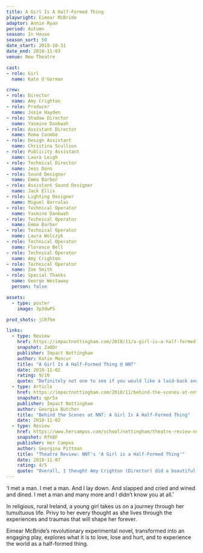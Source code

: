 ```yaml
---
title: A Girl Is A Half-Formed Thing
playwright: Eimear McBride
adaptor: Annie Ryan
period: Autumn
season: In House
season_sort: 50
date_start: 2018-10-31
date_end: 2018-11-03
venue: New Theatre

cast:
- role: Girl
  name: Kate O'Gorman

crew:
- role: Director
  name: Amy Crighton
- role: Producer
  name: Josie Hayden
- role: Shadow Director
  name: Yasmine Dankwah
- role: Assistant Director
  name: Roma Coombe
- role: Design Assistant
  name: Christina Scullion
- role: Publicity Assistant
  name: Laura Leigh
- role: Technical Director
  name: Jess Donn
- role: Sound Designer
  name: Emma Barber
- role: Assistant Sound Designer
  name: Jack Ellis
- role: Lighting Designer
  name: Miguel Barrulas
- role: Technical Operator
  name: Yasmine Dankwah
- role: Technical Operator
  name: Emma Barber
- role: Technical Operator
  name: Laura Wolczyk
- role: Technical Operator
  name: Florence Bell
- role: Technical Operator
  name: Amy Crighton
- role: Technical Operator
  name: Zoe Smith
- role: Special Thanks
  name: George Westaway
  person: false

assets:
  - type: poster
    image: 3p3dwPS

prod_shots: jCRfhm

links:
  - type: Review
    href: https://impactnottingham.com/2018/11/a-girl-is-a-half-formed-thing-nnt/
    snapshot: ZaODr
    publisher: Impact Nottingham
    author: Katie Moncur
    title: "A Girl Is A Half-Formed Thing @ NNT"
    date: 2018-11-02
    rating: 9/10
    quote: "Definitely not one to see if you would like a laid-back and relaxing show, but for an intense and heart-wrenching performance that leaves you a little shaken, go and watch A Girl is a Half-Formed Thing."
  - type: Article
    href: https://impactnottingham.com/2018/11/behind-the-scenes-at-nnt-a-girl-is-a-half-formed-thing/
    snapshot: qpr5x
    publisher: Impact Nottingham
    author: Georgia Butcher
    title: "Behind the Scenes at NNT: A Girl Is A Half-Formed Thing"
    date: 2018-11-02
  - type: Review
    href: https://www.hercampus.com/school/nottingham/theatre-review-nnt-s-girl-half-formed-thing?fbclid=IwAR2yVybME2MYUydxzQhNV7Nyy0w7mvgrquN6uackkOoLEUC4CZWZAjKo_NI
    snapshot: Rfh8F
    publisher: Her Campus
    author: Georgina Pittman
    title: "Theatre Review: NNT's 'A Girl is a Half-Formed Thing'"
    date: 2018-11-07
    rating: 4/5
    quote: "Overall, I thought Amy Crighton (Director) did a beautiful job to interpret a challenging text."
---
```


‘I met a man. I met a man. And I lay down. And slapped and cried and wined and dined. I met a man and many more and I didn’t know you at all.’

In religious, rural Ireland, a young girl takes us on a journey through her tumultuous life. Privy to her every thought as she lives through the experiences and traumas that will shape her forever.

Eimear McBride’s revolutionary experimental novel, transformed into an engaging play, explores what it is to love, lose and hurt, and to experience the world as a half-formed thing.
